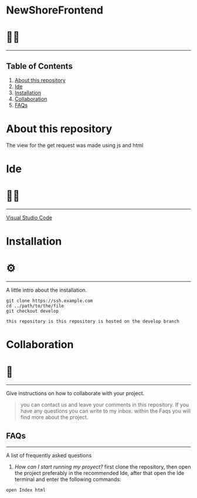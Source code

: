 # NewShoreFrontend
# 👨‍💻

***
## Table of Contents
1. [About this repository](#about-this-repository)
2. [Ide](#ide)
3. [Installation](#installation)
4. [Collaboration](#collaboration)
5. [FAQs](#faqs)

# About this repository
The view for the get request was made using js and html

         
# Ide
# 👩‍💻
***
[Visual Studio Code](https://code.visualstudio.com/download)



# Installation 
# ⚙
***
A little intro about the installation. 
```
git clone https://ssh.example.com
cd ../path/to/the/file
git checkout develop

this repository is this repository is hosted on the develop branch

```
# Collaboration 
# 🤝
***
Give instructions on how to collaborate with your project.
> you can contact us and leave your comments in this repository. 
> If you have any questions you can write to my inbox.
> within the Faqs you will find more about the project.

## FAQs
***
A list of frequently asked questions
1. _How can I start running my proyect?_
first clone the repository, then open the project preferably in the recommended Ide, after that open the Ide terminal and enter the following commands:
```
open Index html
```



